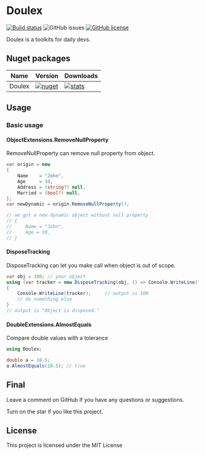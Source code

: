 # Doulex

[![Build status](https://ci.appveyor.com/api/projects/status/iam1vifuu1aqp58e?svg=true)](https://ci.appveyor.com/project/nepton/doulex-xpqy7)
![GitHub issues](https://img.shields.io/github/issues/nepton/Doulex.svg)
[![GitHub license](https://img.shields.io/badge/license-MIT-blue.svg)](https://github.com/nepton/Doulex/blob/master/LICENSE)

Doulex is a toolkits for daily devs.

## Nuget packages

| Name   | Version                                                                                       | Downloads                                                                                      |
|--------|-----------------------------------------------------------------------------------------------|------------------------------------------------------------------------------------------------|
| Doulex | [![nuget](https://img.shields.io/nuget/v/Doulex.svg)](https://www.nuget.org/packages/Doulex/) | [![stats](https://img.shields.io/nuget/dt/Doulex.svg)](https://www.nuget.org/packages/Doulex/) |

## Usage

### Basic usage

#### ObjectExtensions.RemoveNullProperty
RemoveNullProperty can remove null property from object.

```csharp
var origin = new
{
    Name    = "John",
    Age     = 30,
    Address = (string?) null,
    Married = (bool?) null,
};
var newDynamic = origin.RemoveNullProperty();

// we got a new dynamic object without null property
// {
//     Name = "John",
//     Age = 30,
// }
```

#### DisposeTracking
DisposeTracking can let you make call when object is out of scope.

```csharp
var obj = 100; // your object
using (var tracker = new DisposeTracking(obj, () => Console.WriteLine("Object is disposed.")))
{
    Console.WriteLine(tracker);     // output is 100
    // do something else
}
// output is "Object is disposed."
```

#### DoubleExtensions.AlmostEquals
Compare double values with a tolerance

```csharp
using Doulex;

double a = 10.5;
a.AlmostEquals(10.5); // true

```

## Final

Leave a comment on GitHub if you have any questions or suggestions.

Turn on the star if you like this project.

## License

This project is licensed under the MIT License
